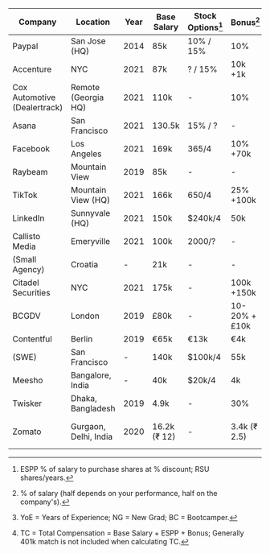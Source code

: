 Company | Location | Year | Base Salary | Stock Options[^1] | Bonus[^2] | 401k Match | YoE[^3] | TC[^4]
------- | -------- | ---- | ----------- | ----------------- | --------- | ---------- | ------- | ------
Paypal | San Jose (HQ) | 2014 | 85k | 10% / 15% | 10% | 4% | NG | ~95k
Accenture | NYC | 2021 | 87k | ? / 15% | 10k +1k | <= 6% | NG | 98k
Cox Automotive (Dealertrack) | Remote (Georgia HQ) | 2021 | 110k | - | 10% | 6% (2% free) | ~2 | ~120k
Asana | San Francisco | 2021 | 130.5k | 15% / ? | - | - | BC | 130.5k
Facebook | Los Angeles | 2021 | 169k | 365/4 | 10% +70k | - | E4 | ~347k
Raybeam | Mountain View | 2019 | 85k | - | - | - | 0 | 85k
TikTok | Mountain View (HQ) | 2021 | 166k | 650/4 | 25% +100k | - | 2 | 326k / 240k
LinkedIn | Sunnyvale (HQ) | 2021 | 150k | $240k/4 | 50k | - | 2 | 275k / 225k
Callisto Media | Emeryville | 2021 | 100k | 2000/? | - | - | 0 | 100k
(Small Agency) | Croatia | - | 21k | - | - | - | 1.5 | 21k (USD)
Citadel Securities | NYC | 2021 | 175k | - | 100k +150k | - | NG | 425k
BCGDV | London | 2019 | £80k | - | 10-20% +£10k | - | - | ~£98k
Contentful | Berlin | 2019 | €65k | €13k | €4k | - | - | €82k
(SWE) | San Francisco | - | 140k | $100k/4 | 55k | - | NG | 220k
Meesho | Bangalore, India | - | 40k | $20k/4 | 4k | - | 2.3 | 49k
Twisker | Dhaka, Bangladesh | 2019 | 4.9k | - | 30% | - | 8 | 6.4k
Zomato | Gurgaon, Delhi, India | 2020 | 16.2k (₹ 12) | - | 3.4k (₹ 2.5) | - | NG | 19.6k (₹ 14.5)

[^1]: ESPP % of salary to purchase shares at % discount; RSU shares/years.
[^2]: % of salary (half depends on your performance, half on the company's).
[^3]: YoE = Years of Experience; NG = New Grad; BC = Bootcamper.
[^4]: TC = Total Compensation = Base Salary + ESPP + Bonus; Generally 401k match is not included when calculating TC.
